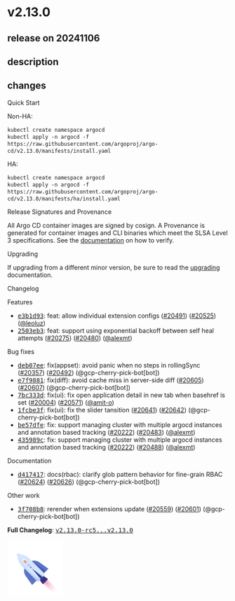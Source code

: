 # v2.13.0

## release on 20241106
## description
## changes
Quick Start

Non-HA:

    kubectl create namespace argocd
    kubectl apply -n argocd -f https://raw.githubusercontent.com/argoproj/argo-cd/v2.13.0/manifests/install.yaml

HA:

    kubectl create namespace argocd
    kubectl apply -n argocd -f https://raw.githubusercontent.com/argoproj/argo-cd/v2.13.0/manifests/ha/install.yaml

Release Signatures and Provenance

All Argo CD container images are signed by cosign. A Provenance is generated for container images and CLI binaries which meet the SLSA Level 3 specifications. See the <a href="https://argo-cd.readthedocs.io/en/stable/operator-manual/signed-release-assets" rel="nofollow">documentation</a> on how to verify.

Upgrading

If upgrading from a different minor version, be sure to read the <a href="https://argo-cd.readthedocs.io/en/stable/operator-manual/upgrading/overview/" rel="nofollow">upgrading</a> documentation.

Changelog

Features

* <a class="commit-link" data-hovercard-type="commit" data-hovercard-url="https://github.com/argoproj/argo-cd/commit/e3b1d9327d92af90f82a1c410c1676bb234f55f9/hovercard" href="https://github.com/argoproj/argo-cd/commit/e3b1d9327d92af90f82a1c410c1676bb234f55f9"><tt>e3b1d93</tt></a>: feat: allow individual extension configs (<a class="issue-link js-issue-link" data-error-text="Failed to load title" data-id="2606662754" data-permission-text="Title is private" data-url="https://github.com/argoproj/argo-cd/issues/20491" data-hovercard-type="pull_request" data-hovercard-url="/argoproj/argo-cd/pull/20491/hovercard" href="https://github.com/argoproj/argo-cd/pull/20491">#20491</a>) (<a class="issue-link js-issue-link" data-error-text="Failed to load title" data-id="2612148121" data-permission-text="Title is private" data-url="https://github.com/argoproj/argo-cd/issues/20525" data-hovercard-type="pull_request" data-hovercard-url="/argoproj/argo-cd/pull/20525/hovercard" href="https://github.com/argoproj/argo-cd/pull/20525">#20525</a>) (<a class="user-mention notranslate" data-hovercard-type="user" data-hovercard-url="/users/leoluz/hovercard" data-octo-click="hovercard-link-click" data-octo-dimensions="link_type:self" href="https://github.com/leoluz">@leoluz</a>)
* <a class="commit-link" data-hovercard-type="commit" data-hovercard-url="https://github.com/argoproj/argo-cd/commit/2503eb32afbadfbf4bf5e0574e9c453aff6cf97f/hovercard" href="https://github.com/argoproj/argo-cd/commit/2503eb32afbadfbf4bf5e0574e9c453aff6cf97f"><tt>2503eb3</tt></a>: feat: support using exponential backoff between self heal attempts (<a class="issue-link js-issue-link" data-error-text="Failed to load title" data-id="2571555924" data-permission-text="Title is private" data-url="https://github.com/argoproj/argo-cd/issues/20275" data-hovercard-type="pull_request" data-hovercard-url="/argoproj/argo-cd/pull/20275/hovercard" href="https://github.com/argoproj/argo-cd/pull/20275">#20275</a>) (<a class="issue-link js-issue-link" data-error-text="Failed to load title" data-id="2603577753" data-permission-text="Title is private" data-url="https://github.com/argoproj/argo-cd/issues/20480" data-hovercard-type="pull_request" data-hovercard-url="/argoproj/argo-cd/pull/20480/hovercard" href="https://github.com/argoproj/argo-cd/pull/20480">#20480</a>) (<a class="user-mention notranslate" data-hovercard-type="user" data-hovercard-url="/users/alexmt/hovercard" data-octo-click="hovercard-link-click" data-octo-dimensions="link_type:self" href="https://github.com/alexmt">@alexmt</a>)

Bug fixes

* <a class="commit-link" data-hovercard-type="commit" data-hovercard-url="https://github.com/argoproj/argo-cd/commit/deb07ee698161f7dae446c4e66de110d22482459/hovercard" href="https://github.com/argoproj/argo-cd/commit/deb07ee698161f7dae446c4e66de110d22482459"><tt>deb07ee</tt></a>: fix(appset): avoid panic when no steps in rollingSync (<a class="issue-link js-issue-link" data-error-text="Failed to load title" data-id="2584449584" data-permission-text="Title is private" data-url="https://github.com/argoproj/argo-cd/issues/20357" data-hovercard-type="pull_request" data-hovercard-url="/argoproj/argo-cd/pull/20357/hovercard" href="https://github.com/argoproj/argo-cd/pull/20357">#20357</a>) (<a class="issue-link js-issue-link" data-error-text="Failed to load title" data-id="2606904030" data-permission-text="Title is private" data-url="https://github.com/argoproj/argo-cd/issues/20492" data-hovercard-type="pull_request" data-hovercard-url="/argoproj/argo-cd/pull/20492/hovercard" href="https://github.com/argoproj/argo-cd/pull/20492">#20492</a>) (@gcp-cherry-pick-bot[bot])
* <a class="commit-link" data-hovercard-type="commit" data-hovercard-url="https://github.com/argoproj/argo-cd/commit/e7f98814a9c64d2b0f62c5f8c1ab1e65090c107c/hovercard" href="https://github.com/argoproj/argo-cd/commit/e7f98814a9c64d2b0f62c5f8c1ab1e65090c107c"><tt>e7f9881</tt></a>: fix(diff): avoid cache miss in server-side diff (<a class="issue-link js-issue-link" data-error-text="Failed to load title" data-id="2625612188" data-permission-text="Title is private" data-url="https://github.com/argoproj/argo-cd/issues/20605" data-hovercard-type="pull_request" data-hovercard-url="/argoproj/argo-cd/pull/20605/hovercard" href="https://github.com/argoproj/argo-cd/pull/20605">#20605</a>) (<a class="issue-link js-issue-link" data-error-text="Failed to load title" data-id="2625738180" data-permission-text="Title is private" data-url="https://github.com/argoproj/argo-cd/issues/20607" data-hovercard-type="pull_request" data-hovercard-url="/argoproj/argo-cd/pull/20607/hovercard" href="https://github.com/argoproj/argo-cd/pull/20607">#20607</a>) (@gcp-cherry-pick-bot[bot])
* <a class="commit-link" data-hovercard-type="commit" data-hovercard-url="https://github.com/argoproj/argo-cd/commit/7bc333d1937ae2fc4bae623a0d21807cf61d9b69/hovercard" href="https://github.com/argoproj/argo-cd/commit/7bc333d1937ae2fc4bae623a0d21807cf61d9b69"><tt>7bc333d</tt></a>: fix(ui): fix open application detail in new tab when basehref is set (<a class="issue-link js-issue-link" data-error-text="Failed to load title" data-id="2535685006" data-permission-text="Title is private" data-url="https://github.com/argoproj/argo-cd/issues/20004" data-hovercard-type="pull_request" data-hovercard-url="/argoproj/argo-cd/pull/20004/hovercard" href="https://github.com/argoproj/argo-cd/pull/20004">#20004</a>) (<a class="issue-link js-issue-link" data-error-text="Failed to load title" data-id="2620816161" data-permission-text="Title is private" data-url="https://github.com/argoproj/argo-cd/issues/20571" data-hovercard-type="pull_request" data-hovercard-url="/argoproj/argo-cd/pull/20571/hovercard" href="https://github.com/argoproj/argo-cd/pull/20571">#20571</a>) (<a class="user-mention notranslate" data-hovercard-type="user" data-hovercard-url="/users/amit-o/hovercard" data-octo-click="hovercard-link-click" data-octo-dimensions="link_type:self" href="https://github.com/amit-o">@amit-o</a>)
* <a class="commit-link" data-hovercard-type="commit" data-hovercard-url="https://github.com/argoproj/argo-cd/commit/1fcbe3f511addc2cb9c5768690731cb8dc334fe0/hovercard" href="https://github.com/argoproj/argo-cd/commit/1fcbe3f511addc2cb9c5768690731cb8dc334fe0"><tt>1fcbe3f</tt></a>: fix(ui): fix the slider tansition (<a class="issue-link js-issue-link" data-error-text="Failed to load title" data-id="2629777805" data-permission-text="Title is private" data-url="https://github.com/argoproj/argo-cd/issues/20641" data-hovercard-type="pull_request" data-hovercard-url="/argoproj/argo-cd/pull/20641/hovercard" href="https://github.com/argoproj/argo-cd/pull/20641">#20641</a>) (<a class="issue-link js-issue-link" data-error-text="Failed to load title" data-id="2629851653" data-permission-text="Title is private" data-url="https://github.com/argoproj/argo-cd/issues/20642" data-hovercard-type="pull_request" data-hovercard-url="/argoproj/argo-cd/pull/20642/hovercard" href="https://github.com/argoproj/argo-cd/pull/20642">#20642</a>) (@gcp-cherry-pick-bot[bot])
* <a class="commit-link" data-hovercard-type="commit" data-hovercard-url="https://github.com/argoproj/argo-cd/commit/be57dfe1fa014907f5b9ef10e474c5b68be4c5f2/hovercard" href="https://github.com/argoproj/argo-cd/commit/be57dfe1fa014907f5b9ef10e474c5b68be4c5f2"><tt>be57dfe</tt></a>: fix: support managing cluster with multiple argocd instances and annotation based tracking (<a class="issue-link js-issue-link" data-error-text="Failed to load title" data-id="2565111692" data-permission-text="Title is private" data-url="https://github.com/argoproj/argo-cd/issues/20222" data-hovercard-type="pull_request" data-hovercard-url="/argoproj/argo-cd/pull/20222/hovercard" href="https://github.com/argoproj/argo-cd/pull/20222">#20222</a>) (<a class="issue-link js-issue-link" data-error-text="Failed to load title" data-id="2603583408" data-permission-text="Title is private" data-url="https://github.com/argoproj/argo-cd/issues/20483" data-hovercard-type="pull_request" data-hovercard-url="/argoproj/argo-cd/pull/20483/hovercard" href="https://github.com/argoproj/argo-cd/pull/20483">#20483</a>) (<a class="user-mention notranslate" data-hovercard-type="user" data-hovercard-url="/users/alexmt/hovercard" data-octo-click="hovercard-link-click" data-octo-dimensions="link_type:self" href="https://github.com/alexmt">@alexmt</a>)
* <a class="commit-link" data-hovercard-type="commit" data-hovercard-url="https://github.com/argoproj/argo-cd/commit/435989c07e364103fdeac3230d40672c6c7ab046/hovercard" href="https://github.com/argoproj/argo-cd/commit/435989c07e364103fdeac3230d40672c6c7ab046"><tt>435989c</tt></a>: fix: support managing cluster with multiple argocd instances and annotation based tracking (<a class="issue-link js-issue-link" data-error-text="Failed to load title" data-id="2565111692" data-permission-text="Title is private" data-url="https://github.com/argoproj/argo-cd/issues/20222" data-hovercard-type="pull_request" data-hovercard-url="/argoproj/argo-cd/pull/20222/hovercard" href="https://github.com/argoproj/argo-cd/pull/20222">#20222</a>) (<a class="issue-link js-issue-link" data-error-text="Failed to load title" data-id="2604591332" data-permission-text="Title is private" data-url="https://github.com/argoproj/argo-cd/issues/20488" data-hovercard-type="pull_request" data-hovercard-url="/argoproj/argo-cd/pull/20488/hovercard" href="https://github.com/argoproj/argo-cd/pull/20488">#20488</a>) (<a class="user-mention notranslate" data-hovercard-type="user" data-hovercard-url="/users/alexmt/hovercard" data-octo-click="hovercard-link-click" data-octo-dimensions="link_type:self" href="https://github.com/alexmt">@alexmt</a>)

Documentation

* <a class="commit-link" data-hovercard-type="commit" data-hovercard-url="https://github.com/argoproj/argo-cd/commit/d417417c2181228bc818bc3f3e41593a0512d9fb/hovercard" href="https://github.com/argoproj/argo-cd/commit/d417417c2181228bc818bc3f3e41593a0512d9fb"><tt>d417417</tt></a>: docs(rbac): clarify glob pattern behavior for fine-grain RBAC (<a class="issue-link js-issue-link" data-error-text="Failed to load title" data-id="2627426196" data-permission-text="Title is private" data-url="https://github.com/argoproj/argo-cd/issues/20624" data-hovercard-type="pull_request" data-hovercard-url="/argoproj/argo-cd/pull/20624/hovercard" href="https://github.com/argoproj/argo-cd/pull/20624">#20624</a>) (<a class="issue-link js-issue-link" data-error-text="Failed to load title" data-id="2627524560" data-permission-text="Title is private" data-url="https://github.com/argoproj/argo-cd/issues/20626" data-hovercard-type="pull_request" data-hovercard-url="/argoproj/argo-cd/pull/20626/hovercard" href="https://github.com/argoproj/argo-cd/pull/20626">#20626</a>) (@gcp-cherry-pick-bot[bot])

Other work

* <a class="commit-link" data-hovercard-type="commit" data-hovercard-url="https://github.com/argoproj/argo-cd/commit/3f708b8b1447a028ae5e4a2148cacf8e00847767/hovercard" href="https://github.com/argoproj/argo-cd/commit/3f708b8b1447a028ae5e4a2148cacf8e00847767"><tt>3f708b8</tt></a>: rerender when extensions update (<a class="issue-link js-issue-link" data-error-text="Failed to load title" data-id="2617492141" data-permission-text="Title is private" data-url="https://github.com/argoproj/argo-cd/issues/20559" data-hovercard-type="pull_request" data-hovercard-url="/argoproj/argo-cd/pull/20559/hovercard" href="https://github.com/argoproj/argo-cd/pull/20559">#20559</a>) (<a class="issue-link js-issue-link" data-error-text="Failed to load title" data-id="2624650203" data-permission-text="Title is private" data-url="https://github.com/argoproj/argo-cd/issues/20601" data-hovercard-type="pull_request" data-hovercard-url="/argoproj/argo-cd/pull/20601/hovercard" href="https://github.com/argoproj/argo-cd/pull/20601">#20601</a>) (@gcp-cherry-pick-bot[bot])

<strong>Full Changelog</strong>: <a class="commit-link" href="https://github.com/argoproj/argo-cd/compare/v2.13.0-rc5...v2.13.0"><tt>v2.13.0-rc5...v2.13.0</tt></a>

<a href="https://argoproj.github.io/cd/" rel="nofollow"><img src="https://raw.githubusercontent.com/argoproj/argo-site/master/content/pages/cd/gitops-cd.png" width="25%" style="max-width: 100%;"></a>

